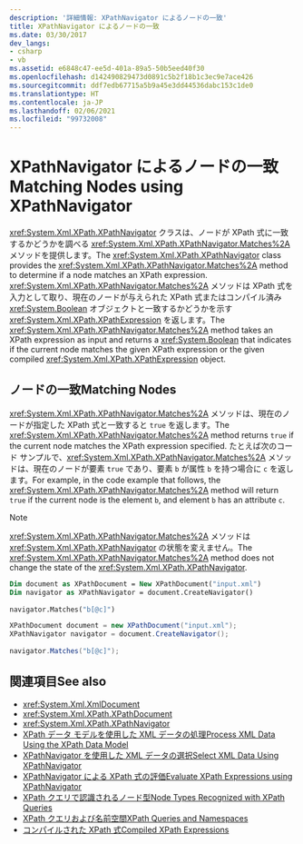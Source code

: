 ```yaml
---
description: '詳細情報: XPathNavigator によるノードの一致'
title: XPathNavigator によるノードの一致
ms.date: 03/30/2017
dev_langs:
- csharp
- vb
ms.assetid: e6848c47-ee5d-401a-89a5-50b5eed40f30
ms.openlocfilehash: d142490829473d0891c5b2f18b1c3ec9e7ace426
ms.sourcegitcommit: ddf7edb67715a5b9a45e3dd44536dabc153c1de0
ms.translationtype: HT
ms.contentlocale: ja-JP
ms.lasthandoff: 02/06/2021
ms.locfileid: "99732008"
---
```

# <a name="matching-nodes-using-xpathnavigator"></a><span data-ttu-id="90a77-103">XPathNavigator によるノードの一致</span><span class="sxs-lookup"><span data-stu-id="90a77-103">Matching Nodes using XPathNavigator</span></span>

<span data-ttu-id="90a77-104"><xref:System.Xml.XPath.XPathNavigator> クラスは、ノードが XPath 式に一致するかどうかを調べる <xref:System.Xml.XPath.XPathNavigator.Matches%2A> メソッドを提供します。</span><span class="sxs-lookup"><span data-stu-id="90a77-104">The <xref:System.Xml.XPath.XPathNavigator> class provides the <xref:System.Xml.XPath.XPathNavigator.Matches%2A> method to determine if a node matches an XPath expression.</span></span> <span data-ttu-id="90a77-105"><xref:System.Xml.XPath.XPathNavigator.Matches%2A> メソッドは XPath 式を入力として取り、現在のノードが与えられた XPath 式またはコンパイル済み <xref:System.Boolean> オブジェクトと一致するかどうかを示す <xref:System.Xml.XPath.XPathExpression> を返します。</span><span class="sxs-lookup"><span data-stu-id="90a77-105">The <xref:System.Xml.XPath.XPathNavigator.Matches%2A> method takes an XPath expression as input and returns a <xref:System.Boolean> that indicates if the current node matches the given XPath expression or the given compiled <xref:System.Xml.XPath.XPathExpression> object.</span></span>  
  
## <a name="matching-nodes"></a><span data-ttu-id="90a77-106">ノードの一致</span><span class="sxs-lookup"><span data-stu-id="90a77-106">Matching Nodes</span></span>  

 <span data-ttu-id="90a77-107"><xref:System.Xml.XPath.XPathNavigator.Matches%2A> メソッドは、現在のノードが指定した XPath 式と一致すると `true` を返します。</span><span class="sxs-lookup"><span data-stu-id="90a77-107">The <xref:System.Xml.XPath.XPathNavigator.Matches%2A> method returns `true` if the current node matches the XPath expression specified.</span></span> <span data-ttu-id="90a77-108">たとえば次のコード サンプルで、<xref:System.Xml.XPath.XPathNavigator.Matches%2A> メソッドは、現在のノードが要素 `true` であり、要素 `b` が属性 `b` を持つ場合に `c` を返します。</span><span class="sxs-lookup"><span data-stu-id="90a77-108">For example, in the code example that follows, the <xref:System.Xml.XPath.XPathNavigator.Matches%2A> method will return `true` if the current node is the element `b`, and element `b` has an attribute `c`.</span></span>  
  
> [!NOTE]
> <span data-ttu-id="90a77-109"><xref:System.Xml.XPath.XPathNavigator.Matches%2A> メソッドは <xref:System.Xml.XPath.XPathNavigator> の状態を変えません。</span><span class="sxs-lookup"><span data-stu-id="90a77-109">The <xref:System.Xml.XPath.XPathNavigator.Matches%2A> method does not change the state of the <xref:System.Xml.XPath.XPathNavigator>.</span></span>  
  
```vb  
Dim document as XPathDocument = New XPathDocument("input.xml")  
Dim navigator as XPathNavigator = document.CreateNavigator()  
  
navigator.Matches("b[@c]")  
```  
  
```csharp  
XPathDocument document = new XPathDocument("input.xml");  
XPathNavigator navigator = document.CreateNavigator();  
  
navigator.Matches("b[@c]");  
```  
  
## <a name="see-also"></a><span data-ttu-id="90a77-110">関連項目</span><span class="sxs-lookup"><span data-stu-id="90a77-110">See also</span></span>

- <xref:System.Xml.XmlDocument>
- <xref:System.Xml.XPath.XPathDocument>
- <xref:System.Xml.XPath.XPathNavigator>
- [<span data-ttu-id="90a77-111">XPath データ モデルを使用した XML データの処理</span><span class="sxs-lookup"><span data-stu-id="90a77-111">Process XML Data Using the XPath Data Model</span></span>](process-xml-data-using-the-xpath-data-model.md)
- [<span data-ttu-id="90a77-112">XPathNavigator を使用した XML データの選択</span><span class="sxs-lookup"><span data-stu-id="90a77-112">Select XML Data Using XPathNavigator</span></span>](select-xml-data-using-xpathnavigator.md)
- [<span data-ttu-id="90a77-113">XPathNavigator による XPath 式の評価</span><span class="sxs-lookup"><span data-stu-id="90a77-113">Evaluate XPath Expressions using XPathNavigator</span></span>](evaluate-xpath-expressions-using-xpathnavigator.md)
- [<span data-ttu-id="90a77-114">XPath クエリで認識されるノード型</span><span class="sxs-lookup"><span data-stu-id="90a77-114">Node Types Recognized with XPath Queries</span></span>](node-types-recognized-with-xpath-queries.md)
- [<span data-ttu-id="90a77-115">XPath クエリおよび名前空間</span><span class="sxs-lookup"><span data-stu-id="90a77-115">XPath Queries and Namespaces</span></span>](xpath-queries-and-namespaces.md)
- [<span data-ttu-id="90a77-116">コンパイルされた XPath 式</span><span class="sxs-lookup"><span data-stu-id="90a77-116">Compiled XPath Expressions</span></span>](compiled-xpath-expressions.md)

